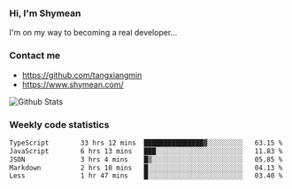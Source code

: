 ### Hi, I'm Shymean

I'm on my way to becoming a real developer...

### Contact me

- <https://github.com/tangxiangmin>
- <https://www.shymean.com/>

![Github Stats](https://github-readme-stats.vercel.app/api?username=tangxiangmin&show_icons=true&theme=dark)


###  Weekly code statistics

<!--START_SECTION:waka-->

```txt
TypeScript        33 hrs 12 mins  ███████████████▓░░░░░░░░░   63.15 %
JavaScript        6 hrs 13 mins   ███░░░░░░░░░░░░░░░░░░░░░░   11.83 %
JSON              3 hrs 4 mins    █▒░░░░░░░░░░░░░░░░░░░░░░░   05.85 %
Markdown          2 hrs 10 mins   █░░░░░░░░░░░░░░░░░░░░░░░░   04.13 %
Less              1 hr 47 mins    █░░░░░░░░░░░░░░░░░░░░░░░░   03.40 %
```

<!--END_SECTION:waka-->